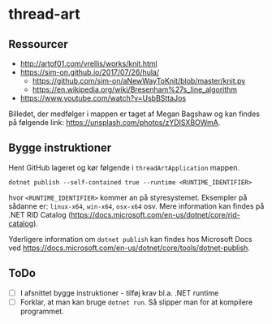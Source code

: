 # thread-art

## Ressourcer
- http://artof01.com/vrellis/works/knit.html
- https://sim-on.github.io/2017/07/26/hula/
  - https://github.com/sim-on/aNewWayToKnit/blob/master/knit.py
  - https://en.wikipedia.org/wiki/Bresenham%27s_line_algorithm
- https://www.youtube.com/watch?v=UsbBSttaJos

Billedet, der medfølger i mappen er taget af Megan Bagshaw og kan findes på følgende link: https://unsplash.com/photos/zYDISXBOWmA.

## Bygge instruktioner
Hent GitHub lageret og kør følgende i `threadArtApplication` mappen.
```
dotnet publish --self-contained true --runtime <RUNTIME_IDENTIFIER>
```
hvor `<RUNTIME_IDENTIFIER>` kommer an på styresystemet. Eksempler på sådanne er: `linux-x64`, `win-x64`, `osx-x64` osv. Mere information kan findes på .NET RID Catalog (https://docs.microsoft.com/en-us/dotnet/core/rid-catalog). 

Yderligere information om `dotnet publish` kan findes hos Microsoft Docs ved https://docs.microsoft.com/en-us/dotnet/core/tools/dotnet-publish.

## ToDo
- [ ] I afsnittet bygge instruktioner - tilføj krav bl.a. .NET runtime
- [ ] Forklar, at man kan bruge `dotnet run`. Så slipper man for at kompilere programmet.
